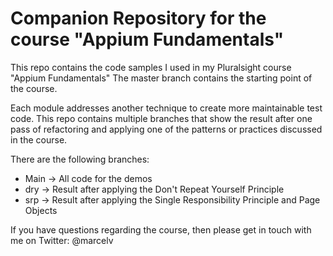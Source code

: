 # Companion Repository for the course "Appium Fundamentals"
This repo contains the code samples I used in my Pluralsight course "Appium Fundamentals"
The master branch contains the starting point of the course.

Each module addresses another technique to create more maintainable test code.
This repo contains multiple branches that show the result after one pass of refactoring and applying one of the patterns or practices discussed in the course.

There are the following branches:
* Main -> All code for the demos
* dry -> Result after applying the Don't Repeat Yourself Principle
* srp -> Result after applying the Single Responsibility Principle and Page Objects

If you have questions regarding the course, then please get in touch with me on Twitter: @marcelv
